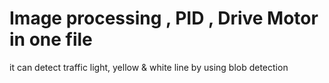 # Image processing , PID , Drive Motor in one file
it can detect traffic light, yellow & white line by using blob detection
